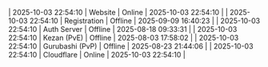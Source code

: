 | 2025-10-03 22:54:10 | Website | Online | 2025-10-03 22:54:10 |
| 2025-10-03 22:54:10 | Registration | Offline | 2025-09-09 16:40:23 |
| 2025-10-03 22:54:10 | Auth Server | Offline | 2025-08-18 09:33:31 |
| 2025-10-03 22:54:10 | Kezan (PvE) | Offline | 2025-08-03 17:58:02 |
| 2025-10-03 22:54:10 | Gurubashi (PvP) | Offline | 2025-08-23 21:44:06 |
| 2025-10-03 22:54:10 | Cloudflare | Online | 2025-10-03 22:54:10 |

